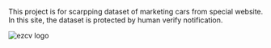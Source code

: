 This project is for scarpping dataset of marketing cars from special website.
In this site, the dataset is protected by human verify notification. 

![ezcv logo](https://github.com/StephanDeida/web-scrapping-car-dataset/edit/master/.github/Screenshot_2.png)
